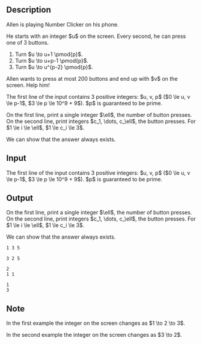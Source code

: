 ## Description

<div><p>Allen is playing Number Clicker on his phone.</p><p>He starts with an integer $u$ on the screen. Every second, he can press one of 3 buttons.</p><ol> <li> Turn $u \to u+1 \pmod{p}$. </li><li> Turn $u \to u+p-1 \pmod{p}$. </li><li> Turn $u \to u^{p-2} \pmod{p}$. </li></ol><p>Allen wants to press at most 200 buttons and end up with $v$ on the screen. Help him!</p></div><div class="input-specification"><p>The first line of the input contains 3 positive integers: $u, v, p$ ($0 \le u, v \le p-1$, $3 \le p \le 10^9 + 9$). $p$ is guaranteed to be prime.</p></div><div class="output-specification"><p>On the first line, print a single integer $\ell$, the number of button presses. On the second line, print integers $c_1, \dots, c_\ell$, the button presses. For $1 \le i \le \ell$, $1 \le c_i \le 3$.</p><p>We can show that the answer always exists.</p></div>

## Input

<p>The first line of the input contains 3 positive integers: $u, v, p$ ($0 \le u, v \le p-1$, $3 \le p \le 10^9 + 9$). $p$ is guaranteed to be prime.</p>

## Output

<p>On the first line, print a single integer $\ell$, the number of button presses. On the second line, print integers $c_1, \dots, c_\ell$, the button presses. For $1 \le i \le \ell$, $1 \le c_i \le 3$.</p><p>We can show that the answer always exists.</p>





```input1
1 3 5

```




```input2
3 2 5

```




```output1
2
1 1

```




```output2
1
3

```



## Note

<p>In the first example the integer on the screen changes as $1 \to 2 \to 3$.</p><p>In the second example the integer on the screen changes as $3 \to 2$. </p>

